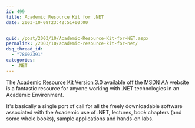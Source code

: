 ```yaml
---
id: 499
title: Academic Resource Kit for .NET
date: 2003-10-08T23:42:51+00:00


guid: /post/2003/10/Academic-Resource-Kit-for-NET.aspx
permalink: /2003/10/academic-resource-kit-for-net/
dsq_thread_id:
  - "78002391"
categories:
  - .NET
---
```

<body xmlns="http://www.w3.org/1999/xhtml">
    <p>
        The <a href="http://docs.msdnaa.net/ark_new3.0/cd3/npage.htm">Academic Resource Kit
        Version 3.0</a> available off the <a href="http://www.msdnaa.net/">MSDN AA</a> website
        is a fantastic resource for anyone working with .NET technologies in an Academic Environment. 
    </p>
    <p>
        It's basically a single port of call for all the freely downloadable software associated
        with the Academic use of .NET, lectures, book chapters (and some whole books), sample
        applications and hands-on labs. 
    </p>
</body>